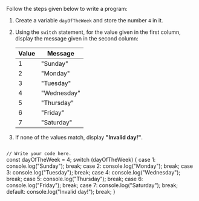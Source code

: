 Follow the steps given below
to write a program:

1. Create a variable `dayOfTheWeek`
   and store the number `4` in it.

2. Using the `switch` statement,
   for the value
   given in the first column,
   display the message
   given in the second column:

   | Value | Message     |
   | ----- | ----------- |
   | 1     | "Sunday"    |
   | 2     | "Monday"    |
   | 3     | "Tuesday"   |
   | 4     | "Wednesday" |
   | 5     | "Thursday"  |
   | 6     | "Friday"    |
   | 7     | "Saturday"  |

3. If none of the values match,
   display **"Invalid day!"**.

<codeblock language="javascript" type="exercise" testMode="fixedInput">
<code>
// Write your code here.
</code>

<solution>
const dayOfTheWeek = 4;
switch (dayOfTheWeek) {
  case 1:
    console.log("Sunday");
    break;
  case 2:
    console.log("Monday");
    break;
  case 3:
    console.log("Tuesday");
    break;
  case 4:
    console.log("Wednesday");
    break;
  case 5:
    console.log("Thursday");
    break;
  case 6:
    console.log("Friday");
    break;
  case 7:
    console.log("Saturday");
    break;
  default:
    console.log("Invalid day!");
    break;
}
</solution>
</codeblock>